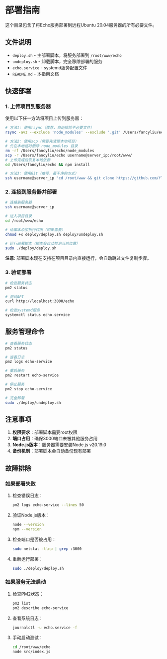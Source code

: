 # 部署指南

这个目录包含了将Echo服务部署到远程Ubuntu 20.04服务器的所有必要文件。

## 文件说明

- `deploy.sh` - 主部署脚本，将服务部署到 `/root/www/echo`
- `undeploy.sh` - 卸载脚本，完全移除部署的服务
- `echo.service` - systemd服务配置文件
- `README.md` - 本指南文档

## 快速部署

### 1. 上传项目到服务器

使用以下任一方法将项目上传到服务器：

```bash
# 方法1: 使用rsync（推荐，自动排除不必要文件）
rsync -avz --exclude 'node_modules' --exclude '.git' /Users/fancyliu/echo/ username@server_ip:/root/www/echo/

# 方法2: 使用scp（需要先清理本地项目）
# 先在本地临时删除 node_modules 目录
rm -rf /Users/fancyliu/echo/node_modules
scp -r /Users/fancyliu/echo username@server_ip:/root/www/
# 上传完成后恢复本地依赖
cd /Users/fancyliu/echo && npm install

# 方法3: 使用Git（推荐，最干净的方式）
ssh username@server_ip "cd /root/www && git clone https://github.com/flanliulf/echo.git echo"
```

### 2. 连接到服务器并部署

```bash
# 连接到服务器
ssh username@server_ip

# 进入项目目录
cd /root/www/echo

# 给脚本添加执行权限（如果需要）
chmod +x deploy/deploy.sh deploy/undeploy.sh

# 运行部署脚本（脚本会自动检测当前位置）
sudo ./deploy/deploy.sh
```

**注意**: 部署脚本现在支持在项目目录内直接运行，会自动跳过文件复制步骤。

### 3. 验证部署

```bash
# 检查服务状态
pm2 status

# 测试API
curl http://localhost:3000/echo

# 检查systemd服务
systemctl status echo.service
```

## 服务管理命令

```bash
# 查看服务状态
pm2 status

# 查看日志
pm2 logs echo-service

# 重启服务
pm2 restart echo-service

# 停止服务
pm2 stop echo-service

# 完全卸载
sudo ./deploy/undeploy.sh
```

## 注意事项

1. **权限要求**：部署脚本需要root权限
2. **端口占用**：确保3000端口未被其他服务占用
3. **Node.js版本**：服务器需要安装Node.js v20.19.0
4. **备份机制**：部署脚本会自动备份现有部署

## 故障排除

### 如果部署失败

1. 检查错误日志：
   ```bash
   pm2 logs echo-service --lines 50
   ```

2. 验证Node.js版本：
   ```bash
   node --version
   npm --version
   ```

3. 检查端口是否被占用：
   ```bash
   sudo netstat -tlnp | grep :3000
   ```

4. 重新运行部署：
   ```bash
   sudo ./deploy/deploy.sh
   ```

### 如果服务无法启动

1. 检查PM2状态：
   ```bash
   pm2 list
   pm2 describe echo-service
   ```

2. 查看系统日志：
   ```bash
   journalctl -u echo.service -f
   ```

3. 手动启动测试：
   ```bash
   cd /root/www/echo
   node src/index.js
   ``` 